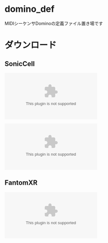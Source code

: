 # domino_def
MIDIシーケンサDominoの定義ファイル置き場です

# ダウンロード

## SonicCell

![ver.035](https://github.com/urlpsk/domino_def/raw/master/zip/SonicCell/SonicCellDef035.zip)

![ver.035 SRX統合版](https://github.com/urlpsk/domino_def/raw/master/zip/SonicCell/SonicCellDef035_srx_merge.zip)

## FantomXR

![ver.010](https://github.com/urlpsk/domino_def/raw/master/zip/FantomXR/FantomXRDef010.zip)
